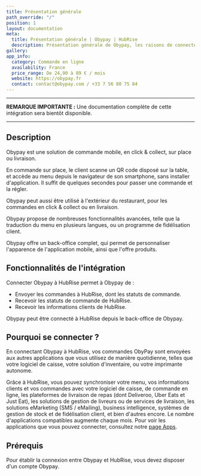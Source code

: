```yaml
---
title: Présentation générale
path_override: "/"
position: 1
layout: documentation
meta:
  title: Présentation générale | Obypay | HubRise
  description: Présentation générale de Obypay, les raisons de connecter Obypay à HubRise et fonctionnalités de l'intégration avec HubRise.
gallery: 
app_info:
  category: Commande en ligne
  availability: France
  price_range: De 24,90 à 89 € / mois
  website: https://obypay.fr
  contact: contact@obypay.com / +33 7 56 80 75 84
---
```


---

**REMARQUE IMPORTANTE :** Une documentation complète de cette intégration sera bientôt disponible.

---

## Description

Obypay est une solution de commande mobile, en click & collect, sur place ou livraison.

En commande sur place, le client scanne un QR code disposé sur la table, et accède au menu depuis le navigateur de son smartphone, sans installer d'application. Il suffit de quelques secondes pour passer une commande et la régler.

Obypay peut aussi être utilisé à l'extérieur du restaurant, pour les commandes en click & collect ou en livraison.

Obypay propose de nombreuses fonctionnalités avancées, telle que la traduction du menu en plusieurs langues, ou un programme de fidélisation client.

Obypay offre un back-office complet, qui permet de personnaliser l'apparence de l'application mobile, ainsi que l'offre produits.

## Fonctionnalités de l'intégration

Connecter Obypay à HubRise permet à Obypay de :

- Envoyer les commandes à HubRise, dont les statuts de commande.
- Recevoir les statuts de commande de HubRise.
- Recevoir les informations clients de HubRise.

Obypay peut être connecté à HubRise depuis le back-office de Obypay.

## Pourquoi se connecter ?

En connectant Obypay à HubRise, vos commandes ObyPay sont envoyées aux autres applications que vous utilisez de manière quotidienne, telles que votre logiciel de caisse, votre solution d'inventaire, ou votre imprimante autonome.

Grâce à HubRise, vous pouvez synchroniser votre menu, vos informations clients et vos commandes avec votre logiciel de caisse, de commande en ligne, les plateformes de livraison de repas (dont Deliveroo, Uber Eats et Just Eat), les solutions de gestion de livreurs ou de services de livraison, les solutions eMarketing (SMS / eMailing), business intelligence, systèmes de gestion de stock et de fidélisation client, et bien d'autres encore. Le nombre d'applications compatibles augmente chaque mois. Pour voir les applications que vous pouvez connecter, consultez notre [page Apps](/apps).

## Prérequis

Pour établir la connexion entre Obypay et HubRise, vous devez disposer d'un compte Obypay.
